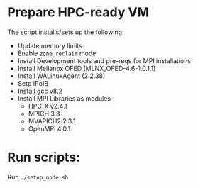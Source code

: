 # Prepare HPC-ready VM

The script installs/sets up the following:

- Update memory limits
- Enable `zone_reclaim` mode
- Install Development tools and pre-reqs for MPI installations
- Install Mellanox OFED (MLNX_OFED-4.6-1.0.1.1)
- Install WALinuxAgent (2.2.38)
- Setp IPoIB
- Install gcc v8.2
- Install MPI Libraries as modules
  - HPC-X v2.4.1
  - MPICH 3.3
  - MVAPICH2 2.3.1
  - OpenMPI 4.0.1
 
 # Run scripts:
 Run `./setup_node.sh`
